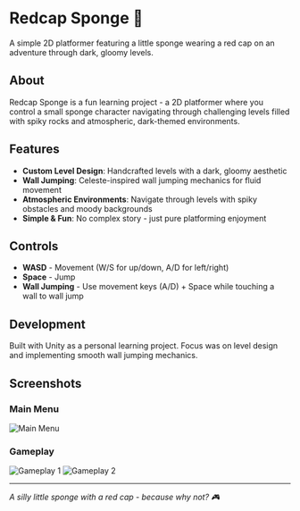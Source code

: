 # Redcap Sponge 🧽

A simple 2D platformer featuring a little sponge wearing a red cap on an adventure through dark, gloomy levels.

## About

Redcap Sponge is a fun learning project - a 2D platformer where you control a small sponge character navigating through challenging levels filled with spiky rocks and atmospheric, dark-themed environments.

## Features

- **Custom Level Design**: Handcrafted levels with a dark, gloomy aesthetic
- **Wall Jumping**: Celeste-inspired wall jumping mechanics for fluid movement
- **Atmospheric Environments**: Navigate through levels with spiky obstacles and moody backgrounds
- **Simple & Fun**: No complex story - just pure platforming enjoyment

## Controls

- **WASD** - Movement (W/S for up/down, A/D for left/right)
- **Space** - Jump
- **Wall Jumping** - Use movement keys (A/D) + Space while touching a wall to wall jump

## Development

Built with Unity as a personal learning project. Focus was on level design and implementing smooth wall jumping mechanics.

## Screenshots

### Main Menu
![Main Menu](screenshots/main-menu.png)

### Gameplay
![Gameplay 1](screenshots/gameplay-1.png)
![Gameplay 2](screenshots/gameplay-2.png)

---

*A silly little sponge with a red cap - because why not? 🎮*